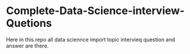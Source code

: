 # Complete-Data-Science-interview-Quetions
Here in this repo all data sciennce import topic intervieq question and answer are there.
